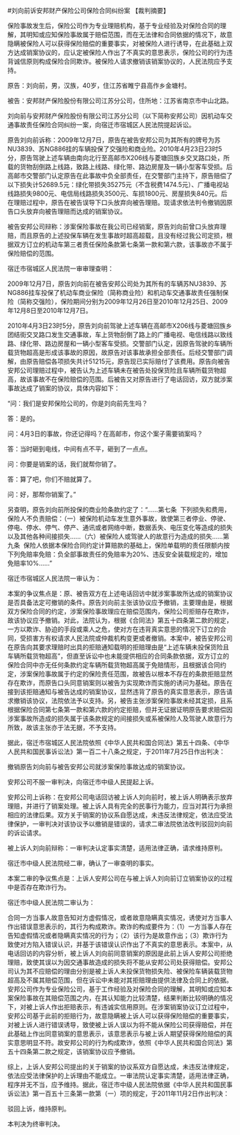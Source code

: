 #刘向前诉安邦财产保险公司保险合同纠纷案 
【裁判摘要】

保险事故发生后，保险公司作为专业理赔机构，基于专业经验及对保险合同的理解，其明知或应知保险事故属于赔偿范围，而在无法律和合同依据的情况下，故意隐瞒被保险人可以获得保险赔偿的重要事实，对被保险人进行诱导，在此基础上双方达成销案协议的，应认定被保险人作出了不真实的意思表示，保险公司的行为违背诚信原则构成保险合同欺诈。被保险人请求撤销该销案协议的，人民法院应予支持。



原告：刘向前，男，汉族，40岁，住江苏省睢宁县高作乡金塘村。

被告：安邦财产保险股份有限公司江苏分公司，住所地：江苏省南京市中山北路。

刘向前与安邦财产保险股份有限公司江苏分公司（以下简称安邦公司）因机动车交通事故责任保险合同纠纷一案，向宿迁市宿城区人民法院提起诉讼。

原告刘向前诉称：2009年12月7日，原告在被告安邦公司为其所有的牌号为苏NU3839、苏NG886挂的车辆投保了交强险和商业险。2010年4月23日23时5分，原告驾驶上述车辆由南向北行至高邮市X206线与菱塘回族乡交叉路口处，所载的货物刮倒路上线路，致路上线路、绿化带、路边房屋及一辆小型客车受损。后高邮市交警部门认定原告在此事故中负全部责任，在交警部门主持下，原告赔偿了以下损失计52689.5元：绿化带损失35275元（不含税费1474.5元）、广播电视站线路损失9800元、电信局线路损失3500元、车损1800元、房屋损失840元。后在理赔过程中，原告在被告误导下口头放弃向被告理赔。现请求依法判令撤销因原告口头放弃向被告理赔而达成的销案协议。

被告安邦公司辩称：涉案保险事故在我公司已经销案，原告刘向前曾口头放弃理赔，而且原告的上述投保车辆在发生事故时超高超载，且没有经过我公司定损，根据双方订立的机动车第三者责任保险条款第七条第一款和第六款，该事故亦不属于保险赔偿的范围。

宿迁市宿城区人民法院一审审理查明：

2009年12月7日，原告刘向前在被告安邦公司处为其所有的车辆苏NU3839、苏NG886挂车投保了机动车商业保险（简称商业险）和机动车交通事故责任强制保险（简称交强险），保险期间分别为2009年12月26日至2010年12月25日、2009年12月8日至2010年12月7日。

2010年4月3日23时5分，原告刘向前驾驶上述车辆在高邮市X206线与菱塘回族乡团结街交叉路口发生交通事故，车上货物刮倒了路上的广播电视、电信线路以致线路、绿化带、路边房屋和一辆小型客车受损。交警部门认定，因原告驾驶的车辆所载货物超高是形成该事故的原因，故原告对该事故承担全部责任。后经交警部门调解，由原告赔偿各项损失共计51215元，原告现已实际赔付了该费用。原告向被告安邦公司理赔过程中，被告认为上述车辆未在被告处投保货险且车辆所载货物超高，故该事故不在保险赔偿的范围。后被告又对原告进行了电话回访，双方就涉案事故达成了销案的协议，具体内容如下：

“问：我们是安邦保险公司的，你是刘向前先生吗？

答：是的。

问：4月3日的事故，你还记得吗？在高邮市，你这个案子需要销案吗？

答：当时砸到电线，中间有点不平，砸到了一点点。

问：你要是销案的话，我们就帮你销了。

答：算了吧，你们不赔就算了。

问：好，那帮你销案了。”

另查明，原告刘向前所投保的商业险条款约定了：“……第七条  下列损失和费用，保险人不负责赔偿：（一）被保险机动车发生意外事故，致使第三者停业、停驶、停电、停水、停气、停产、通讯或者网络中断，数据丢失、电压变化等造成的损失以及其他各种间接损失……（六）被保险人或驾驶人的故意行为造成的损失……第九条  保险人依据本保险合同约定计算赔款的基础上，保险单载明的责任限额内按下列免赔率免赔：负全部事故责任的免赔率为20%、违反安全装载规定的，增加免赔率10%……”

宿迁市宿城区人民法院一审认为：

本案的争议焦点是：原、被告双方在上述电话回访中就涉案事故所达成的销案协议是否具备法定可撤销的条件。原告刘向前主张该协议应予撤销，主要理由是，根据双方保险合同的约定，涉案保险事故理应在赔偿范围内，保险公司拒赔存在欺诈，故该协议应予撤销。对此，法院认为，根据《合同法》第五十四条第二款的规定，一方以欺诈、胁迫的手段或乘人之危，使对方在违背真实意思的情况下订立的合同，受损害方有权请求人民法院或仲裁机构变更或者撤销。本案中，被告安邦公司在原告向其要求理赔时出具的拒赔通知载明的拒赔理由是“上述车辆未投保货险且车辆所载货物超高”，但直至诉讼中也未能提供相应的合同条款依据，双方订立的保险合同中亦无任何条款约定车辆所载货物超高属于免赔情形，且根据该合同约定，涉案保险事故属于约定的保险责任范围，故被告以根本不存在的条款拒赔显然存在欺诈，而原告口头同意销案则以被告为实现欺诈而实施的诱问为基础。原告在接到该拒赔通知与被告达成的销案协议，显然违背了原告的真实意思表示，原告请求撤销该协议，法院依法予以支持。另，被告主张涉案保险事故未经其定损，且系根据保险合同第七条第一款和第六款的约定拒赔，但并无证据证明原告要求赔偿因涉案事故所造成的损失属于该条款规定的间接损失或系被保险人及驾驶人故意行为所致，故该主张亦于法无据，不予支持。

据此，宿迁市宿城区人民法院依照《中华人民共和国合同法》第五十四条、《中华人民共和国民事诉讼法》第一百二十八条之规定，于2011年7月25日作出判决：

撤销原告刘向前与被告安邦公司就涉案保险事故达成的销案协议。

安邦公司不服一审判决，向宿迁市中级人民提起上诉。

安邦公司上诉称：在安邦公司电话回访被上诉人刘向前时，被上诉人明确表示放弃理赔，并进行了销案处理。被上诉人具有完全的民事行为能力，应当对其行为承担相应的法律后果。双方关于销案的协议系自愿达成，未违反法律规定，依法应受法律保护，一审判决对该协议予以撤销是错误的，请求二审法院依法改判驳回刘向前的诉讼请求。

被上诉人刘向前辩称：一审判决认定事实清楚，适用法律正确，请求维持原判。

宿迁市中级人民法院经二审，确认了一审查明的事实。

本案二审的争议焦点是：上诉人安邦公司在与被上诉人刘向前订立销案协议的过程中是否存在欺诈行为。

宿迁市中级人民法院二审认为：

合同一方当事人故意告知对方虚假情况，或者故意隐瞒真实情况，诱使对方当事人作出错误意思表示的，其行为构成欺诈。欺诈的构成要件为：（1）一方当事人存在告知虚假情况或者隐瞒真实情况的行为；（2）该行为是故意作出；（3）欺诈行为致使对方陷入错误认识，并基于该错误认识作出了不真实的意思表示。本案中，从电话回访的内容分析，被上诉人刘向前同意销案的原因是此前上诉人安邦公司拒绝理赔，致使其误以为因交通事故造成的损失将不能从安邦公司处获得赔偿。安邦公司认为其不应赔偿的理由分别是被上诉人未投保货物损失险、被保险车辆装载货物超高及不属其赔偿范围，但在诉讼中未能对其拒赔理由提供法律及合同上的依据。安邦公司作为专业保险公司，基于工作经验及对保险合同的理解，其明知或应知本案保险事故在其赔偿范围之内，在其认知能力比较清楚，结果判断比较明确的情况下，对被上诉人作出拒赔表示，有违诚实信用原则。在涉案销案协议订立过程中，安邦公司基于此前的拒赔行为，故意隐瞒被上诉人可以获得保险赔偿的重要事实，对被上诉人进行错误诱导，致使被上诉人误以为将不能从保险公司获得赔偿，并在此基础上作出同意销案的意思表示，该意思表示与被上诉人期望获得保险赔偿的真实意思明显不符。故安邦公司的行为构成欺诈，依照《中华人民共和国合同法》第五十四条第二款之规定，该销案协议应予撤销。

综上，上诉人安邦公司提出的关于销案的协议系双方自愿达成，未违反法律规定，依法应受法律保护的上诉理由不能成立。一审法院认定事实清楚，适用法律正确，程序并无不当，应予维持。据此，宿迁市中级人民法院依据《中华人民共和国民事诉讼法》第一百五十三条第一款第（一）项的规定，于2011年11月2日作出判决：

驳回上诉，维持原判。

本判决为终审判决。


